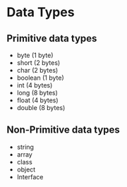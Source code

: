 # Data Types

## Primitive data types

- byte (1 byte)
- short (2 bytes)
- char (2 bytes)
- boolean (1 byte) 
- int (4 bytes)
- long (8 bytes)
- float (4 bytes)
- double (8 bytes)

## Non-Primitive data types

- string 
- array
- class
- object
- Interface
